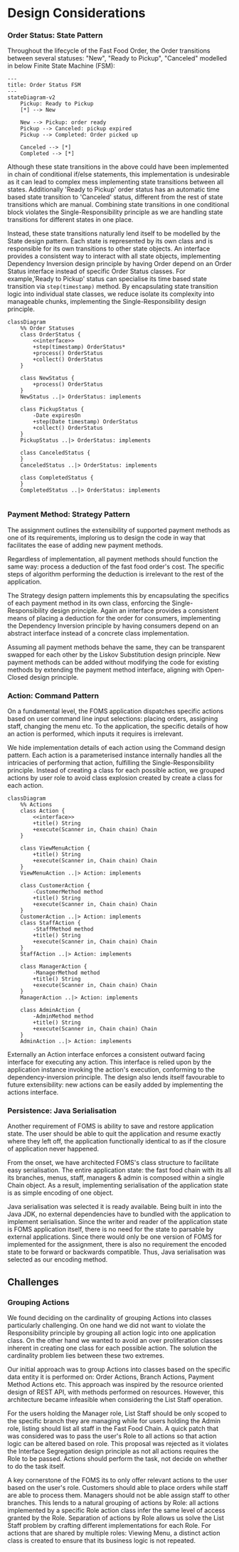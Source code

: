 # Design Considerations

### Order Status: State Pattern
Throughout the lifecycle of the Fast Food Order, the Order transitions between several statuses: "New", "Ready to Pickup", "Canceled" modelled in below Finite State Machine (FSM):

```mermaid
---
title: Order Status FSM
---
stateDiagram-v2
    Pickup: Ready to Pickup
    [*] --> New

    New --> Pickup: order ready
    Pickup --> Canceled: pickup expired
    Pickup --> Completed: Order picked up

    Canceled --> [*]
    Completed --> [*]
```

Although these state transitions in the above could have been implemented in chain of conditional if/else statements, this implementation is undesirable as it can lead to complex mess implementing state transitions between all states. Additionally 'Ready to Pickup' order status has an automatic time based state transition to 'Canceled' status, different from the rest of state transitions which are manual.  Combining state transitions in one conditional block violates the Single-Responsibility principle as we are handling state transitions for different states in one place.

Instead, these state transitions naturally lend itself to be modelled by the State design pattern.  Each state is represented by its own class and is responsible for its own transitions to other state objects. An interface provides a consistent way to interact with all state objects, implementing Dependency Inversion design principle by having Order depend on an Order Status interface instead of specific Order Status classes. For example,'Ready to Pickup' status can specialise its time based state transition via `step(timestamp)` method. By encapsulating state transition logic into individual state classes, we reduce isolate its complexity into manageable chunks, implementing the Single-Responsibility design principle.

```mermaid
classDiagram
    %% Order Statuses
    class OrderStatus {
        <<interface>>
        +step(timestamp) OrderStatus* 
        +process() OrderStatus 
        +collect() OrderStatus 
    }

    class NewStatus {
        +process() OrderStatus 
    }
    NewStatus ..|> OrderStatus: implements
    
    class PickupStatus {
        -Date expiresOn
        +step(Date timestamp) OrderStatus 
        +collect() OrderStatus 
    }
    PickupStatus ..|> OrderStatus: implements
    
    class CanceledStatus {
    }
    CanceledStatus ..|> OrderStatus: implements
    
    class CompletedStatus {
    }
    CompletedStatus ..|> OrderStatus: implements


```


### Payment Method: Strategy Pattern
The assignment outlines the extensibility of supported payment methods as one of its requirements, imploring us to design the code in way that facilitates the ease of adding new payment methods. 

Regardless of implementation, all payment methods should function the same way: process a deduction of the fast food order's cost. The specific steps of algorithm performing the deduction is irrelevant to the rest of the application. 

The Strategy design pattern implements this by encapsulating the specifics of each payment method in its own class, enforcing the Single-Responsibility design principle. Again an interface provides a consistent means of placing a deduction for the order for consumers, implementing the Dependency Inversion principle by having consumers depend on an abstract interface instead of a concrete class implementation.

Assuming all payment methods behave the same, they can be transparent swapped for each other by the Liskov Substitution design principle. New payment methods can be added without modifying the code for existing methods by extending the payment method interface, aligning with Open-Closed design principle.

### Action: Command Pattern
On a fundamental level, the FOMS application dispatches specific actions based on user command line input selections: placing orders, assigning staff, changing the menu etc. To the application, the specific details of how an action is performed, which inputs it requires is irrelevant.

We hide implementation details of each action using the Command design pattern. Each action is a parameterised instance internally handles all the intricacies of performing that action, fulfilling the Single-Responsibility principle. Instead of creating a class for each possible action, we grouped actions by user role to avoid class explosion created by create a class for each action.

```mermaid
classDiagram
    %% Actions
    class Action {
        <<interface>>
        +title() String 
        +execute(Scanner in, Chain chain) Chain 
    }

    class ViewMenuAction {
        +title() String 
        +execute(Scanner in, Chain chain) Chain 
    }
    ViewMenuAction ..|> Action: implements
    
    class CustomerAction {
        -CustomerMethod method
        +title() String 
        +execute(Scanner in, Chain chain) Chain 
    }
    CustomerAction ..|> Action: implements
    class StaffAction {
        -StaffMethod method
        +title() String 
        +execute(Scanner in, Chain chain) Chain 
    }
    StaffAction ..|> Action: implements
    
    class ManagerAction {
        -ManagerMethod method
        +title() String 
        +execute(Scanner in, Chain chain) Chain 
    }
    ManagerAction ..|> Action: implements
    
    class AdminAction {
        -AdminMethod method
        +title() String 
        +execute(Scanner in, Chain chain) Chain 
    }
    AdminAction ..|> Action: implements
```

Externally an Action interface enforces a consistent outward facing interface for executing any action. This interface is relied upon by the application instance invoking the action's execution, conforming to the dependency-inversion principle. The design also lends itself favourable to future extensibility: new actions can be easily added by implementing the actions interface.

### Persistence: Java Serialisation
Another requirement of FOMS is ability to save and restore application state. The user should be able to quit the application and resume exactly where they left off, the application functionally identical to as if the closure of application never happened. 

From the onset, we have architected FOMS's class structure to facilitate easy serialisation. The entire application state: the fast food chain with its all its branches, menus, staff, managers & admin is composed within a single Chain object. As a result, implementing serialisation of the application state is as simple encoding of one object.

Java serialisation was selected it is ready available. Being built in into the Java JDK, no external dependencies have to bundled with the application to implement serialisation. Since the writer and reader of the application state is FOMS application itself, there is no need for the state to parsable by external applications. Since there would only be one version of FOMS for implemented for the assignment, there is also no requirement the encoded state to be forward or backwards compatible. Thus, Java serialisation was selected as our encoding method.
## Challenges

### Grouping Actions
We found deciding on the cardinality of grouping Actions into classes particularly challenging. On one hand we did not want to violate the Responsibility principle by grouping all action logic into one application class. On the other hand  we wanted to avoid an over proliferation classes inherent in creating one class for each possible action. The solution the cardinality problem lies between these two extremes.

Our initial approach was to group Actions into classes based on the specific data entity it is performed on: Order Actions, Branch Actions, Payment Method Actions etc. This approach was inspired by the resource oriented design of REST API, with methods performed on resources. However, this architecture became infeasible when considering the List Staff operation. 

For the users holding the Manager role, List Staff should be only scoped to the specific branch they are managing while for users holding the Admin role, listing should list all staff in the Fast Food Chain. A quick patch that was considered was to pass the user's Role to all actions so that action logic can be altered based on role. This proposal was rejected as it violates the Interface Segregation design principle as not all actions requires the Role to be passed. Actions should perform the task, not decide on whether to do the task itself.

A key cornerstone of the FOMS its to only offer relevant actions to the user based on the user's role. Customers should able to place orders while staff are able to process them. Managers should not be able assign staff to other branches. This lends to a natural grouping of actions by Role: all actions implemented by a specific Role action class infer the same level of access granted by the Role. Separation of actions by Role allows us solve the List Staff problem by crafting different implementations for each Role. For actions that are shared by multiple roles: Viewing Menu, a distinct action class is created to ensure that its business logic is not repeated.
